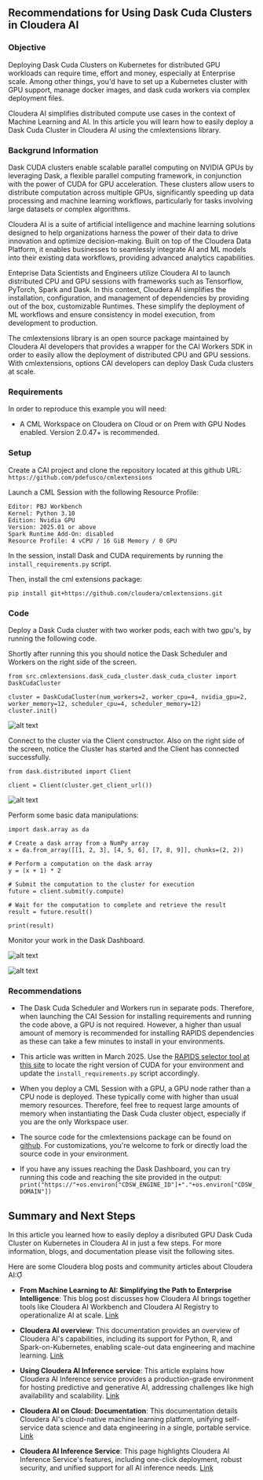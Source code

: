 ## Recommendations for Using Dask Cuda Clusters in Cloudera AI

### Objective

Deploying Dask Cuda Clusters on Kubernetes for distributed GPU workloads can require time, effort and money, especially at Enterprise scale. Among other things, you'd have to set up a Kubernetes cluster with GPU support, manage docker images, and dask cuda workers via complex deployment files.

Cloudera AI simplifies distributed compute use cases in the context of Machine Learning and AI. In this article you will learn how to easily deploy a Dask Cuda Cluster in Cloudera AI using the cmlextensions library.

### Backgrund Information

Dask CUDA clusters enable scalable parallel computing on NVIDIA GPUs by leveraging Dask, a flexible parallel computing framework, in conjunction with the power of CUDA for GPU acceleration. These clusters allow users to distribute computation across multiple GPUs, significantly speeding up data processing and machine learning workflows, particularly for tasks involving large datasets or complex algorithms.

Cloudera AI is a suite of artificial intelligence and machine learning solutions designed to help organizations harness the power of their data to drive innovation and optimize decision-making. Built on top of the Cloudera Data Platform, it enables businesses to seamlessly integrate AI and ML models into their existing data workflows, providing advanced analytics capabilities.

Enteprise Data Scientists and Engineers utilize Cloudera AI to launch distributed CPU and GPU sessions with frameworks such as Tensorflow, PyTorch, Spark and Dask. In this context, Cloudera AI simplifies the installation, configuration, and management of dependencies by providing out of the box, customizable Runtimes. These simplify the deployment of ML workflows and ensure consistency in model execution, from development to production.

The cmlextensions library is an open source package maintained by Cloudera AI developers that provides a wrapper for the CAI Workers SDK in order to easily allow the deployment of distributed CPU and GPU sessions. With cmlextensions, options CAI developers can deploy Dask Cuda clusters at scale.

### Requirements

In order to reproduce this example you will need:

* A CML Workspace on Cloudera on Cloud or on Prem with GPU Nodes enabled. Version 2.0.47+ is recommended.

### Setup

Create a CAI project and clone the repository located at this github URL: ```https://github.com/pdefusco/cmlextensions```

Launch a CML Session with the following Resource Profile:

```
Editor: PBJ Workbench
Kernel: Python 3.10
Edition: Nvidia GPU
Version: 2025.01 or above
Spark Runtime Add-On: disabled
Resource Profile: 4 vCPU / 16 GiB Memory / 0 GPU
```

In the session, install Dask and CUDA requirements by running the ```install_requirements.py``` script.

Then, install the cml extensions package:

```
pip install git+https://github.com/cloudera/cmlextensions.git
```

### Code

Deploy a Dask Cuda cluster with two worker pods, each with two gpu's, by running the following code.

Shortly after running this you should notice the Dask Scheduler and Workers on the right side of the screen.

```
from src.cmlextensions.dask_cuda_cluster.dask_cuda_cluster import DaskCudaCluster

cluster = DaskCudaCluster(num_workers=2, worker_cpu=4, nvidia_gpu=2, worker_memory=12, scheduler_cpu=4, scheduler_memory=12)
cluster.init()
```

![alt text](../img/worker_and_scheduler.png)

Connect to the cluster via the Client constructor. Also on the right side of the screen, notice the Cluster has started and the Client has connected successfully.

```
from dask.distributed import Client

client = Client(cluster.get_client_url())
```

![alt text](../img/cluster_and_client.png)

Perform some basic data manipulations:

```
import dask.array as da

# Create a dask array from a NumPy array
x = da.from_array([[1, 2, 3], [4, 5, 6], [7, 8, 9]], chunks=(2, 2))

# Perform a computation on the dask array
y = (x + 1) * 2

# Submit the computation to the cluster for execution
future = client.submit(y.compute)

# Wait for the computation to complete and retrieve the result
result = future.result()

print(result)
```

Monitor your work in the Dask Dashboard.


![alt text](../img/dask-dashboard-1.png)

![alt text](../../img/dask-dashboard-2.png)


### Recommendations

* The Dask Cuda Scheduler and Workers run in separate pods. Therefore, when launching the CAI Session for installing requirements and running the code above, a GPU is not required. However, a higher than usual amount of memory is recommended for installing RAPIDS dependencies as these can take a few minutes to install in your environments.

* This article was written in March 2025. Use the [RAPIDS selector tool at this site](https://docs.rapids.ai/install/) to locate the right version of CUDA for your environment and update the ```install_requirements.py``` script accordingly.

* When you deploy a CML Session with a GPU, a GPU node rather than a CPU node is deployed. These typically come with higher than usual memory  resources. Therefore, feel free to request large amounts of memory when instantiating the Dask Cuda cluster object, especially if you are the only Workspace user.

* The source code for the cmlextensions package can be found on [github](https://github.com/cloudera/cmlextensions). For customizations, you're welcome to fork or directly load the source code in your environment.

* If you have any issues reaching the Dask Dashboard, you can try running this code and reaching the site provided in the output: ```print("https://"+os.environ["CDSW_ENGINE_ID"]+"."+os.environ["CDSW_DOMAIN"])```

## Summary and Next Steps

In this article you learned how to easily deploy a disributed GPU Dask Cuda Cluster on Kubernetes in Cloudera AI in just a few steps. For more information, blogs, and documentation please visit the following sites.

Here are some Cloudera blog posts and community articles about Cloudera AI:

- **From Machine Learning to AI: Simplifying the Path to Enterprise Intelligence**: This blog post discusses how Cloudera AI brings together tools like Cloudera AI Workbench and Cloudera AI Registry to operationalize AI at scale. [Link](https://www.cloudera.com/blog/business/from-machine-learning-to-ai-simplifying-the-path-to-enterprise-intelligence.html)

- **Cloudera AI overview**: This documentation provides an overview of Cloudera AI's capabilities, including its support for Python, R, and Spark-on-Kubernetes, enabling scale-out data engineering and machine learning. [Link](https://docs.cloudera.com/machine-learning/1.5.4/product/topics/ml-product-overview.html)

- **Using Cloudera AI Inference service**: This article explains how Cloudera AI Inference service provides a production-grade environment for hosting predictive and generative AI, addressing challenges like high availability and scalability. [Link](https://docs.cloudera.com/machine-learning/cloud/ai-inference/topics/ml-caii-use-caii.html?utm_source)

- **Cloudera AI on Cloud: Documentation**: This documentation details Cloudera AI's cloud-native machine learning platform, unifying self-service data science and data engineering in a single, portable service. [Link](https://docs.cloudera.com/machine-learning/cloud/index.html?utm_source)

- **Cloudera AI Inference Service**: This page highlights Cloudera AI Inference Service's features, including one-click deployment, robust security, and unified support for all AI inference needs. [Link](https://www.cloudera.com/products/machine-learning/ai-inference-service.html?utm_source=chatgpt.com)
